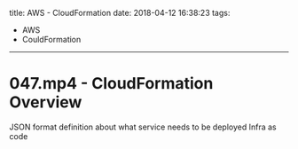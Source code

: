 title: AWS - CloudFormation
date: 2018-04-12 16:38:23
tags:
- AWS
- CouldFormation
---

# 047.mp4 - CloudFormation Overview

JSON format definition about what service needs to be deployed
Infra as code
